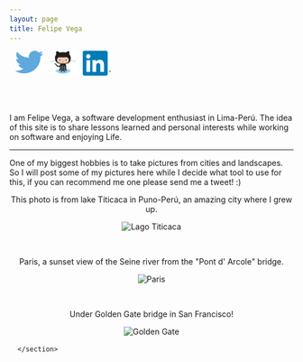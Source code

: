 ```yaml
---
layout: page
title: Felipe Vega
---
```

<div class="wrapper">
      <header>
        <p class="view">
	  <a href="https://twitter.com/munilvc" target="_blank">
	    <img style="float: left; margin: 0px 0px 10px 10px;" alt="Follow me on Twitter!" src="/public/social_logos/twitter.png" width="50px" title="Follow me on Twitter !"/>
	  </a>
	  <a href="https://github.com/munilvc" target="_blank">
	    <img style="float: left; margin: 0px 0px 10px 10px;" alt="Lets do some code on GitHub!" src="/public/social_logos/github.png" width="50px" title="Lets see code on GitHub !"/>
	  </a>
          <a href="https://www.linkedin.com/pub/felipe-vega/45/419/2a9" target="_blank">
	    <img style="float: left; margin: 0px 0px 10px 10px;" alt="Contact me on Linkedin!" src="/public/social_logos/linkedin.png" width="50px" title="Contact me on Linkedin !"/>
	  </a>
	  <br style="clear: both;" />
	</p>
      </header>
      <section>
      <p>I am Felipe Vega, a software development enthusiast in Lima-Perú. The idea of this site is to share lessons learned and personal interests while working on software and enjoying Life.</p>
      <hr>
      <p>One of my biggest hobbies is to take pictures from cities and landscapes. So I will post some of my pictures here while I decide what tool to use for this, if you can recommend me one please send me a tweet! :)
      <div style="text-align: center">
	<p>This photo is from lake Titicaca in Puno-Perú, an amazing city where I grew up.
	<p><img src="https://scontent-b-mia.xx.fbcdn.net/hphotos-ash2/t1.0-9/375653_10150903889436829_417285513_n.jpg" alt="Lago Titicaca">
      </div>
      <br>
      <div style="text-align: center">
	<p>Paris, a sunset view of the Seine river from the "Pont d' Arcole" bridge.
	<p><img src="https://fbcdn-sphotos-g-a.akamaihd.net/hphotos-ak-xpa1/t1.0-9/1601470_10152007620416829_1347089432403931684_n.jpg" alt="Paris">
      </div>
      <br>
      <div style="text-align: center">
	<p>Under Golden Gate bridge in San Francisco!
	<p><img src="https://fbcdn-sphotos-f-a.akamaihd.net/hphotos-ak-prn2/t1.0-9/1235129_10151564215291829_1379342629_n.jpg" alt="Golden Gate">
      </div>
     
      </section>
</div>